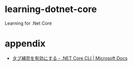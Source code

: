 # learning-dotnet-core
Learning for .Net Core

# appendix
- [タブ補完を有効にする \- \.NET Core CLI \| Microsoft Docs](https://docs.microsoft.com/ja-jp/dotnet/core/tools/enable-tab-autocomplete)

